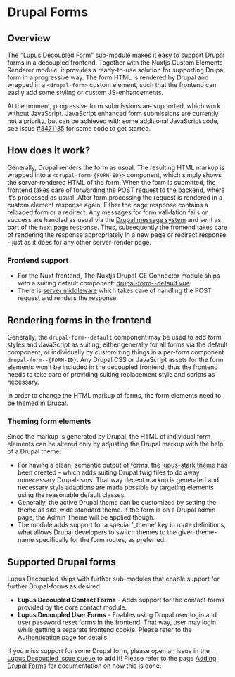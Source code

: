 # Drupal Forms

## Overview

The "Lupus Decoupled Form" sub-module makes it easy to support Drupal forms in a decoupled frontend. Together with the Nuxtjs Custom Elements Renderer module, it provides a ready-to-use solution for supporting Drupal form in a progressive way. The form HTML is rendered by Drupal and wrapped in a `<drupal-form>` custom element, such that the frontend can easily add some styling or custom JS-enhancements.

At the moment, progressive form submissions are supported, which work without JavaScript. JavaScript enhanced form submissions are currently not a priority, but can be achieved with some additional JavaScript code, see Issue [#3471135](https://www.drupal.org/project/lupus_decoupled/issues/3471135) for some code to get started.

## How does it work?

Generally, Drupal renders the form as usual. The resulting HTML markup is wrapped into a `<drupal-form-{FORM-ID}>` component, which simply shows the server-rendered HTML of the form. When the form is submitted, the frontend takes care of forwarding the POST request to the backend, where it's processed as usual. After form processing the request is rendered in a custom element response again: Either the page response contains a reloaded form or a redirect. Any messages for form validation fails or success are handled as usual via the [Drupal message system](/guide/breadcrumbs-messages) and sent as part of the next page response. Thus, subsequently the frontend takes care of rendering the response appropriately in a new page or redirect response - just as it does for any other server-render page.

### Frontend support

* For the Nuxt frontend, The Nuxtjs Drupal-CE Connector module ships with a suiting default component: [drupal-form--default.vue](https://github.com/drunomics/nuxtjs-drupal-ce/blob/2.x/playground/components/global/drupal-form--default.vue)
* There is [server middleware](https://github.com/drunomics/nuxtjs-drupal-ce/blob/4d8c9e43d8a3ed1f1f6480425b25016b82e57579/src/runtime/server/middleware/drupalFormHandler.ts) which takes care of handling the POST request and renders the response.

## Rendering forms in the frontend

Generally, the `drupal-form--default` component may be used to add form styles and JavaScript as suiting, either generally for all forms via the default component, or individually by customizing things in a per-form component `drupal-form--{FORM-ID}`. Any Drupal CSS or JavaScript assets for the form elements won't be included in the decoupled frontend, thus the frontend needs to take care of providing suiting replacement style and scripts as necessary.

In order to change the HTML markup of forms, the form elements need to be themed in Drupal.

### Theming form elements

Since the markup is generated by Drupal, the HTML of individual form elements can be altered only by adjusting the Drupal markup with the help of a Drupal theme:

* For having a clean, semantic output of forms, the [lupus-stark theme](https://www.drupal.org/project/lupus_stark) has been created - which
adds suiting Drupal twig files to do away unnecessary Drupal-isms. That way decent markup is
generated and necessary style adaptions are made possible by targeting elements using the
reasonable default classes.
* Generally, the active Drupal theme can be customized by setting the theme as site-wide standard theme. If the form is on a Drupal admin page, the Admin Theme will be applied though.
* The module adds support for a special '_theme' key in route definitions, what allows Drupal developers to switch themes to the given theme-name specifically for the form routes, as preferred.

## Supported Drupal forms

Lupus Decoupled ships with further sub-modules that enable support for further Drupal-forms as desired:

* **Lupus Decoupled Contact Forms** - Adds support for the contact forms provided by the core contact module.
* **Lupus Decoupled User Forms** - Enables using Drupal user login and user password reset forms in the frontend. That way, user may login while getting a separate frontend cookie. Please refer to the [Authentication page](/guide/authentication) for details.

If you miss support for some Drupal form, please open an issue in the [Lupus Decoupled issue queue](https://www.drupal.org/project/issues/lupus_decoupled?categories=All) to add it! Please refer to the page [Adding Drupal Forms](/drupal/add-drupal-forms) for documentation on how this is done.



